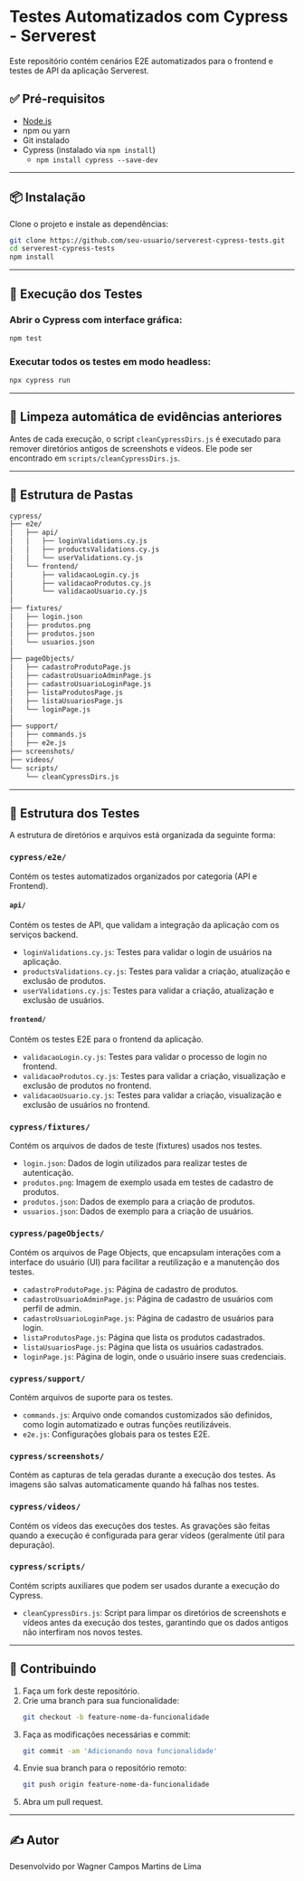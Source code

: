 # Testes Automatizados com Cypress - Serverest

Este repositório contém cenários E2E automatizados para o frontend e testes de API da aplicação Serverest.

## ✅ Pré-requisitos

- [Node.js](https://nodejs.org/)
- npm ou yarn
- Git instalado
- Cypress (instalado via `npm install`)  
    - `npm install cypress --save-dev`

---

## 📦 Instalação

Clone o projeto e instale as dependências:

```bash
git clone https://github.com/seu-usuario/serverest-cypress-tests.git
cd serverest-cypress-tests
npm install
```

---

## 🧪 Execução dos Testes

### Abrir o Cypress com interface gráfica:
```bash
npm test
```

### Executar todos os testes em modo headless:
```bash
npx cypress run
```

---

## 🧹 Limpeza automática de evidências anteriores

Antes de cada execução, o script `cleanCypressDirs.js` é executado para remover diretórios antigos de screenshots e vídeos. 
Ele pode ser encontrado em `scripts/cleanCypressDirs.js`.

---

## 📁 Estrutura de Pastas

```bash
cypress/
├── e2e/
│   ├── api/
│   │   ├── loginValidations.cy.js
│   │   ├── productsValidations.cy.js
│   │   └── userValidations.cy.js
│   └── frontend/
│       ├── validacaoLogin.cy.js
│       ├── validacaoProdutos.cy.js
│       └── validacaoUsuario.cy.js
│
├── fixtures/
│   ├── login.json
│   ├── produtos.png
│   ├── produtos.json
│   └── usuarios.json
│
├── pageObjects/
│   ├── cadastroProdutoPage.js
│   ├── cadastroUsuarioAdminPage.js
│   ├── cadastroUsuarioLoginPage.js
│   ├── listaProdutosPage.js
│   ├── listaUsuariosPage.js
│   └── loginPage.js
│
├── support/
│   ├── commands.js
│   ├── e2e.js
├── screenshots/
├── videos/
└── scripts/
    └── cleanCypressDirs.js
```

---

## 🧱 Estrutura dos Testes

A estrutura de diretórios e arquivos está organizada da seguinte forma:

### `cypress/e2e/`
Contém os testes automatizados organizados por categoria (API e Frontend).

#### `api/`
Contém os testes de API, que validam a integração da aplicação com os serviços backend.

- `loginValidations.cy.js`: Testes para validar o login de usuários na aplicação.
- `productsValidations.cy.js`: Testes para validar a criação, atualização e exclusão de produtos.
- `userValidations.cy.js`: Testes para validar a criação, atualização e exclusão de usuários.

#### `frontend/`
Contém os testes E2E para o frontend da aplicação.

- `validacaoLogin.cy.js`: Testes para validar o processo de login no frontend.
- `validacaoProdutos.cy.js`: Testes para validar a criação, visualização e exclusão de produtos no frontend.
- `validacaoUsuario.cy.js`: Testes para validar a criação, visualização e exclusão de usuários no frontend.

### `cypress/fixtures/`
Contém os arquivos de dados de teste (fixtures) usados nos testes.

- `login.json`: Dados de login utilizados para realizar testes de autenticação.
- `produtos.png`: Imagem de exemplo usada em testes de cadastro de produtos.
- `produtos.json`: Dados de exemplo para a criação de produtos.
- `usuarios.json`: Dados de exemplo para a criação de usuários.

### `cypress/pageObjects/`
Contém os arquivos de Page Objects, que encapsulam interações com a interface do usuário (UI) para facilitar a reutilização e a manutenção dos testes.

- `cadastroProdutoPage.js`: Página de cadastro de produtos.
- `cadastroUsuarioAdminPage.js`: Página de cadastro de usuários com perfil de admin.
- `cadastroUsuarioLoginPage.js`: Página de cadastro de usuários para login.
- `listaProdutosPage.js`: Página que lista os produtos cadastrados.
- `listaUsuariosPage.js`: Página que lista os usuários cadastrados.
- `loginPage.js`: Página de login, onde o usuário insere suas credenciais.

### `cypress/support/`
Contém arquivos de suporte para os testes.

- `commands.js`: Arquivo onde comandos customizados são definidos, como login automatizado e outras funções reutilizáveis.
- `e2e.js`: Configurações globais para os testes E2E.

### `cypress/screenshots/`
Contém as capturas de tela geradas durante a execução dos testes. As imagens são salvas automaticamente quando há falhas nos testes.

### `cypress/videos/`
Contém os vídeos das execuções dos testes. As gravações são feitas quando a execução é configurada para gerar vídeos (geralmente útil para depuração).

### `cypress/scripts/`
Contém scripts auxiliares que podem ser usados durante a execução do Cypress.

- `cleanCypressDirs.js`: Script para limpar os diretórios de screenshots e vídeos antes da execução dos testes, garantindo que os dados antigos não interfiram nos novos testes.

---

## 🤝 Contribuindo

1. Faça um fork deste repositório.
2. Crie uma branch para sua funcionalidade:
   ```bash
   git checkout -b feature-nome-da-funcionalidade
   ```
3. Faça as modificações necessárias e commit:
   ```bash
   git commit -am 'Adicionando nova funcionalidade'
   ```
4. Envie sua branch para o repositório remoto:
   ```bash
   git push origin feature-nome-da-funcionalidade
   ```
5. Abra um pull request.

---

## ✍️ Autor
Desenvolvido por Wagner Campos Martins de Lima